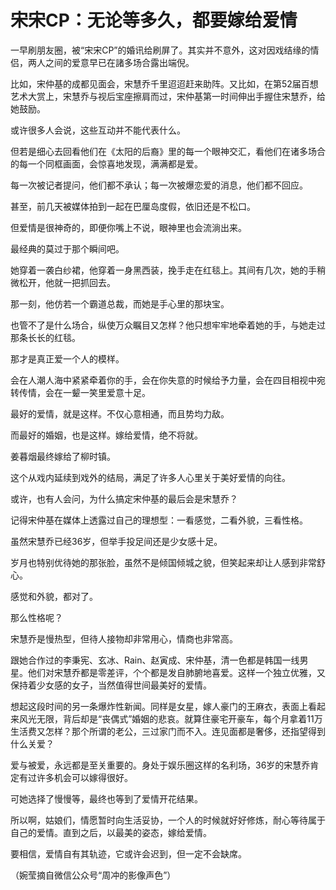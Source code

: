 # 宋宋CP：无论等多久，都要嫁给爱情

一早刷朋友圈，被“宋宋CP”的婚讯给刷屏了。其实并不意外，这对因戏结缘的情侣，两人之间的爱意早已在諸多场合露出端倪。 

比如，宋仲基的成都见面会，宋慧乔千里迢迢赶来助阵。又比如，在第52届百想艺术大赏上，宋慧乔与视后宝座擦肩而过，宋仲基第一时间伸出手握住宋慧乔，给她鼓励。 

或许很多人会说，这些互动并不能代表什么。 

但若是细心去回看他们在《太阳的后裔》里的每一个眼神交汇，看他们在诸多场合的每一个同框画面，会惊喜地发现，满满都是爱。 

每一次被记者提问，他们都不承认；每一次被爆恋爱的消息，他们都不回应。 

甚至，前几天被媒体拍到一起在巴厘岛度假，依旧还是不松口。 

但爱情是很神奇的，即便你嘴上不说，眼神里也会流淌出来。 

最经典的莫过于那个瞬间吧。 

她穿着一袭白纱裙，他穿着一身黑西装，挽手走在红毯上。其间有几次，她的手稍微松开，他就一把抓回去。 

那一刻，他仿若一个霸道总裁，而她是手心里的那块宝。 

也管不了是什么场合，纵使万众瞩目又怎样？他只想牢牢地牵着她的手，与她走过那条长长的红毯。 

那才是真正爱一个人的模样。 

会在人潮人海中紧紧牵着你的手，会在你失意的时候给予力量，会在四目相视中宛转传情，会在一颦一笑里爱意十足。 

最好的爱情，就是这样。不仅心意相通，而且势均力敌。 

而最好的婚姻，也是这样。嫁给爱情，绝不将就。 

姜暮烟最终嫁给了柳时镇。 

这个从戏内延续到戏外的结局，满足了许多人心里关于美好爱情的向往。 

或许，也有人会问，为什么搞定宋仲基的最后会是宋慧乔？ 

记得宋仲基在媒体上透露过自己的理想型：一看感觉，二看外貌，三看性格。 

虽然宋慧乔已经36岁，但举手投足间还是少女感十足。 

岁月也特别优待她的那张脸，虽然不是倾国倾城之貌，但笑起来却让人感到非常舒心。 

感觉和外貌，都对了。 

那么性格呢？ 

宋慧乔是慢热型，但待人接物却非常用心，情商也非常高。 

跟她合作过的李秉宪、玄冰、Rain、赵寅成、宋仲基，清一色都是韩国一线男星。他们对宋慧乔都是零差评，个个都是发自肺腑地喜爱。这样一个独立优雅，又保持着少女感的女子，当然值得世间最美好的爱情。 

想起这段时间的另一条爆炸性新闻。同样是女星，嫁人豪门的王麻衣，表面上看起来风光无限，背后却是“丧偶式”婚姻的悲哀。就算住豪宅开豪车，每个月拿着11万生活费又怎样？那个所谓的老公，三过家门而不入。连见面都是奢侈，还指望得到什么关爱？ 

爱与被爱，永远都是至关重要的。身处于娱乐圈这样的名利场，36岁的宋慧乔肯定有过许多机会可以嫁得很好。 

可她选择了慢慢等，最终也等到了爱情开花结果。 

所以啊，姑娘们，情愿暂时向生活妥协，一个人的时候就好好修炼，耐心等待属于自己的爱情。直到之后，以最美的姿态，嫁给爱情。 

要相信，爱情自有其轨迹，它或许会迟到，但一定不会缺席。 

（婉莹摘自微信公众号“周冲的影像声色”）
